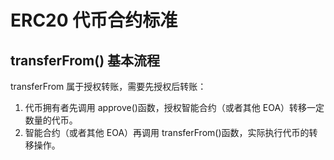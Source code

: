 # ERC20 代币合约标准

## transferFrom() 基本流程

transferFrom 属于授权转账，需要先授权后转账：

1. 代币拥有者先调用 approve()函数，授权智能合约（或者其他 EOA）转移一定数量的代币。
2. 智能合约（或者其他 EOA）再调用 transferFrom()函数，实际执行代币的转移操作。

